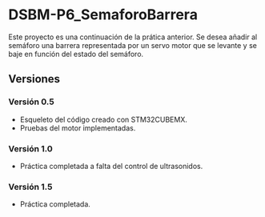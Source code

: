 # DSBM-P6_SemaforoBarrera
Este proyecto es una continuación de la prática anterior. Se desea añadir al semáforo una barrera representada por un servo motor que se levante y se baje en función del estado del semáforo.


## Versiones
### Versión 0.5
 - Esqueleto del código creado con STM32CUBEMX.
 - Pruebas del motor implementadas.

### Versión 1.0
 - Práctica completada a falta del control de ultrasonidos.

### Versión 1.5
 - Práctica completada.